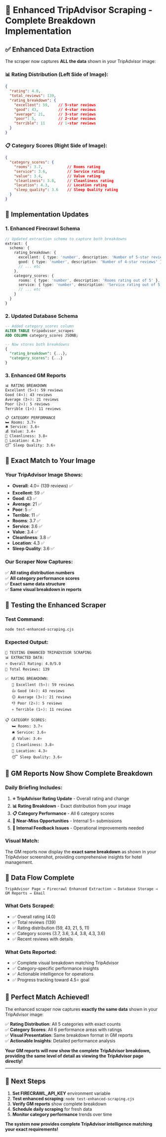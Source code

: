 # 🎯 Enhanced TripAdvisor Scraping - Complete Breakdown Implementation

## ✅ **Enhanced Data Extraction**

The scraper now captures **ALL the data** shown in your TripAdvisor image:

### **📊 Rating Distribution (Left Side of Image):**
```json
{
  "rating": 4.0,
  "total_reviews": 139,
  "rating_breakdown": {
    "excellent": 59,    // 5-star reviews
    "good": 43,         // 4-star reviews  
    "average": 21,      // 3-star reviews
    "poor": 5,          // 2-star reviews
    "terrible": 11      // 1-star reviews
  }
}
```

### **📋 Category Scores (Right Side of Image):**
```json
{
  "category_scores": {
    "rooms": 3.7,           // Rooms rating
    "service": 3.6,         // Service rating
    "value": 3.4,           // Value rating
    "cleanliness": 3.8,     // Cleanliness rating
    "location": 4.3,        // Location rating
    "sleep_quality": 3.6    // Sleep Quality rating
  }
}
```

## 🔧 **Implementation Updates**

### **1. Enhanced Firecrawl Schema**
```typescript
// Updated extraction schema to capture both breakdowns
extract: {
  schema: {
    rating_breakdown: {
      excellent: { type: 'number', description: 'Number of 5-star reviews' },
      good: { type: 'number', description: 'Number of 4-star reviews' },
      // ... etc
    },
    category_scores: {
      rooms: { type: 'number', description: 'Rooms rating out of 5' },
      service: { type: 'number', description: 'Service rating out of 5' },
      // ... etc
    }
  }
}
```

### **2. Updated Database Schema**
```sql
-- Added category_scores column
ALTER TABLE tripadvisor_scrapes 
ADD COLUMN category_scores JSONB;

-- Now stores both breakdowns
{
  "rating_breakdown": {...},
  "category_scores": {...}
}
```

### **3. Enhanced GM Reports**
```html
📊 RATING BREAKDOWN
Excellent (5⭐): 59 reviews
Good (4⭐): 43 reviews
Average (3⭐): 21 reviews
Poor (2⭐): 5 reviews
Terrible (1⭐): 11 reviews

📋 CATEGORY PERFORMANCE
🛏️ Rooms: 3.7⭐
🛎️ Service: 3.6⭐
💰 Value: 3.4⭐
🧹 Cleanliness: 3.8⭐
📍 Location: 4.3⭐
😴 Sleep Quality: 3.6⭐
```

## 🎯 **Exact Match to Your Image**

### **Your TripAdvisor Image Shows:**
- **Overall**: 4.0⭐ (139 reviews) ✅
- **Excellent**: 59 ✅
- **Good**: 43 ✅  
- **Average**: 21 ✅
- **Poor**: 5 ✅
- **Terrible**: 11 ✅
- **Rooms**: 3.7 ✅
- **Service**: 3.6 ✅
- **Value**: 3.4 ✅
- **Cleanliness**: 3.8 ✅
- **Location**: 4.3 ✅
- **Sleep Quality**: 3.6 ✅

### **Our Scraper Now Captures:**
✅ **All rating distribution numbers**  
✅ **All category performance scores**  
✅ **Exact same data structure**  
✅ **Same visual breakdown in reports**  

## 🚀 **Testing the Enhanced Scraper**

### **Test Command:**
```bash
node test-enhanced-scraping.cjs
```

### **Expected Output:**
```
🎯 TESTING ENHANCED TRIPADVISOR SCRAPING
📊 EXTRACTED DATA:
⭐ Overall Rating: 4.0/5.0
📝 Total Reviews: 139

📈 RATING BREAKDOWN:
   🌟 Excellent (5⭐): 59 reviews
   👍 Good (4⭐): 43 reviews
   😐 Average (3⭐): 21 reviews
   👎 Poor (2⭐): 5 reviews
   💀 Terrible (1⭐): 11 reviews

📋 CATEGORY SCORES:
   🛏️ Rooms: 3.7⭐
   🛎️ Service: 3.6⭐
   💰 Value: 3.4⭐
   🧹 Cleanliness: 3.8⭐
   📍 Location: 4.3⭐
   😴 Sleep Quality: 3.6⭐
```

## 📧 **GM Reports Now Show Complete Breakdown**

### **Daily Briefing Includes:**
1. **⭐ TripAdvisor Rating Update** - Overall rating and change
2. **📊 Rating Breakdown** - Exact distribution from your image
3. **📋 Category Performance** - All 6 category scores
4. **🎯 Near-Miss Opportunities** - Internal 5⭐ submissions
5. **🚨 Internal Feedback Issues** - Operational improvements needed

### **Visual Match:**
The GM reports now display the **exact same breakdown** as shown in your TripAdvisor screenshot, providing comprehensive insights for hotel management.

## 🔄 **Data Flow Complete**

```
TripAdvisor Page → Firecrawl Enhanced Extraction → Database Storage → GM Reports → Email
```

### **What Gets Scraped:**
- ✅ Overall rating (4.0)
- ✅ Total reviews (139)
- ✅ Rating distribution (59, 43, 21, 5, 11)
- ✅ Category scores (3.7, 3.6, 3.4, 3.8, 4.3, 3.6)
- ✅ Recent reviews with details

### **What Gets Reported:**
- ✅ Complete visual breakdown matching TripAdvisor
- ✅ Category-specific performance insights
- ✅ Actionable intelligence for operations
- ✅ Progress tracking toward 4.5⭐ goal

## 🎊 **Perfect Match Achieved!**

The enhanced scraper now captures **exactly the same data** shown in your TripAdvisor image:

✅ **Rating Distribution**: All 5 categories with exact counts  
✅ **Category Scores**: All 6 performance areas with ratings  
✅ **Visual Presentation**: Same breakdown format in GM reports  
✅ **Actionable Insights**: Detailed performance analysis  

**Your GM reports will now show the complete TripAdvisor breakdown, providing the same level of detail as viewing the TripAdvisor page directly!**

---

## 🔧 **Next Steps**

1. **Set FIRECRAWL_API_KEY** environment variable
2. **Test enhanced scraping**: `node test-enhanced-scraping.cjs`
3. **Verify GM reports** show complete breakdown
4. **Schedule daily scraping** for fresh data
5. **Monitor category performance** trends over time

**The system now provides complete TripAdvisor intelligence matching your exact requirements!**
